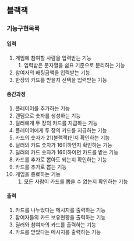 ## 블랙잭
### 기능구현목록
#### 입력
1. 게임에 참여할 사람을 입력받는 기능
    1. 입력받은 문자열을 쉼표 기준으로 분리하는 기능
1. 참여자의 배팅금액을 입력받는 기능
1. 한장의 카드를 받을지 선택을 입력받는 기능

#### 중간과정
1. 플레이어를 추가하는 기능
1. 랜덤으로 숫자를 생성하는 기능
1. 딜러에게 두 장의 카드를 지급하는 기능
1. 플레이어에게 두 장의 카드를 지급하는 기능
1. 카드의 숫자가 21(블랙잭)인지 확인하는 기능
1. 딜러의 카드 숫자가 16이하인지 확인하는 기능
1. 딜러의 카드 숫자가 16이하이면 카드를 받는 기능
1. 카드를 추가로 뽑아도 되는지 확인하는 기능
1. 카드를 추가로 뽑는 기능
1. 게임을 종료하는 기능
    1. 모든 사람이 카드를 뽑을 수 없는지 확인하는 기능

#### 출력
1. 카드를 나누었다는 메시지를 출력하는 기능
1. 참여자들의 카드 보유현황을 출력하는 기능
1. 딜러와 참여자의 카드를 출력하는 기능
1. 카드를 받았다는 메시지를 출력하는 기능
